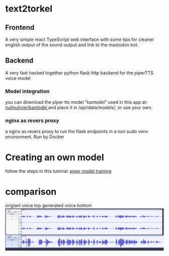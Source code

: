 # text2torkel

## Frontend
 A very simple react TypeScript web interface 
 with some tips for cleaner english output of the sound output
 and link to the mastodon bot.

## Backend
 A very fast hacked together python flask http backend for the piperTTS voice model

### Model integration
 you can download the piper tts model "kantodel" used in this app at: [nullnullvier/kantodel ](https://huggingface.co/nullnullvier/kantodel)
 and place it in /api/data/models/, or use your own.

### nginx as revers proxy
 a nginx as revers proxy to run the flask endpoints in a non sudo venv environment. Run by Docker


# Creating an own model
 follow the steps in this tutorial: [piper model training ](https://github.com/rhasspy/piper/blob/master/TRAINING.md)


# comparison
 origianl voice top
 generated voice bottom
![Comparison in audiocity](./mostlythesame.png)
